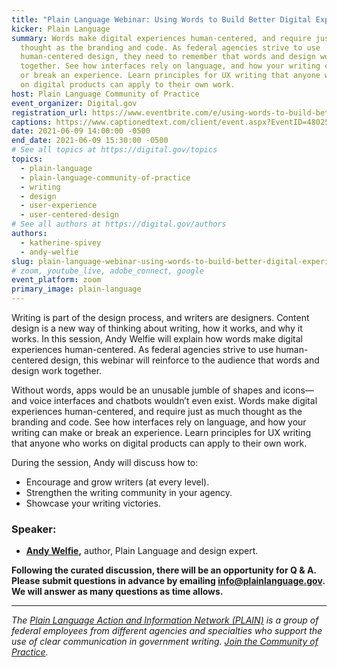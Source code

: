```yaml
---
title: "Plain Language Webinar: Using Words to Build Better Digital Experiences"
kicker: Plain Language
summary: Words make digital experiences human-centered, and require just as much
  thought as the branding and code. As federal agencies strive to use
  human-centered design, they need to remember that words and design work
  together. See how interfaces rely on language, and how your writing can make
  or break an experience. Learn principles for UX writing that anyone who works
  on digital products can apply to their own work.
host: Plain Language Community of Practice
event_organizer: Digital.gov
registration_url: https://www.eventbrite.com/e/using-words-to-build-better-digital-experiences-tickets-157093068597
captions: https://www.captionedtext.com/client/event.aspx?EventID=4802545&CustomerID=321
date: 2021-06-09 14:00:00 -0500
end_date: 2021-06-09 15:30:00 -0500
# See all topics at https://digital.gov/topics
topics:
  - plain-language
  - plain-language-community-of-practice
  - writing
  - design
  - user-experience
  - user-centered-design
# See all authors at https://digital.gov/authors
authors:
  - katherine-spivey
  - andy-welfie
slug: plain-language-webinar-using-words-to-build-better-digital-experiences
# zoom, youtube_live, adobe_connect, google
event_platform: zoom
primary_image: plain-language
---
```

Writing is part of the design process, and writers are designers. Content design is a new way of thinking about writing, how it works, and why it works. In this session, Andy Welfie will explain how words make digital experiences human-centered. As federal agencies strive to use human-centered design, this webinar will reinforce to the audience that words and design work together.

Without words, apps would be an unusable jumble of shapes and icons—and voice interfaces and chatbots wouldn’t even exist. Words make digital experiences human-centered, and require just as much thought as the branding and code. See how interfaces rely on language, and how your writing can make or break an experience. Learn principles for UX writing that anyone who works on digital products can apply to their own work. 

During the session, Andy will discuss how to:

* Encourage and grow writers (at every level).
* Strengthen the writing community in your agency.
* Showcase your writing victories.

### Speaker:

* **[Andy Welfie](https://digital.gov/authors/andy-welfie/),** author, Plain Language and design expert.

**Following the curated discussion, there will be an opportunity for Q & A. Please submit questions in advance by emailing [info@plainlanguage.gov](mailto:info@plainlanguage.gov). We will answer as many questions as time allows.**

- - -

*The [Plain Language Action and Information Network (PLAIN)](https://www.plainlanguage.gov/) is a group of federal employees from different agencies and specialties who support the use of clear communication in government writing. [Join the Community of Practice](https://digital.gov/communities/plain-language/).*
